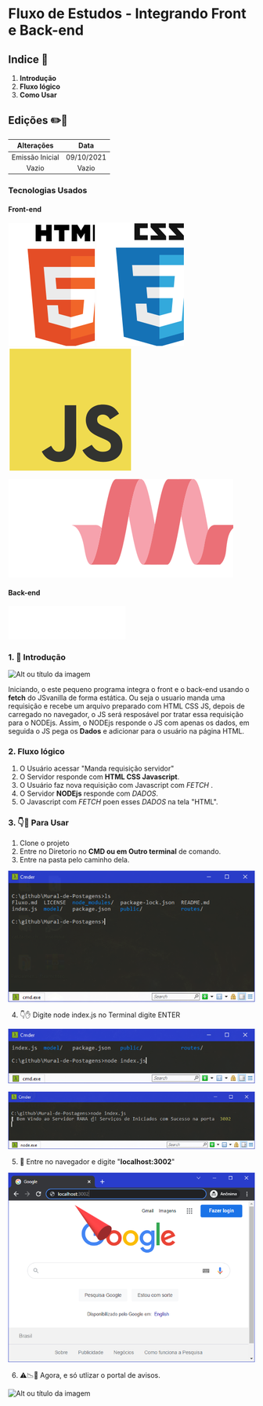 # Fluxo de Estudos - Integrando Front e Back-end
## Indice 📗
1. **Introdução**
2. **Fluxo lógico**
3. **Como Usar**

## Edições ✏️📑

Alterações   | Data
:---------: | :------:
Emissão Inicial | 09/10/2021
Vazio | Vazio

### Tecnologias Usados
#### Front-end

![Alt ou título da imagem](./public/assets/IconHtml.svg)
![Alt ou título da imagem](./public/assets/IconCss.svg)
![Alt ou título da imagem](./public/assets/IconJS.svg)

![Alt ou título da imagem](./public/assets/IconMaterialize.svg)

#### Back-end
![Alt ou título da imagem](./public/assets/IconNodejsj.svg)






### 1. 🚪 Introdução
![Alt ou título da imagem](./public/assets/MuralRedenizado.gif)

   Iniciando, o este pequeno programa integra o front e o back-end usando
o **fetch** do JSvanilla de forma estática.
Ou seja o usuario manda uma requisição e recebe um arquivo preparado com HTML CSS JS, depois de carregado no navegador, o JS será resposável por tratar essa requisição para o NODEjs. 
Assim, o NODEjs responde o JS com apenas os dados, em seguida o JS pega os **Dados** e adicionar para o usuário na página HTML.

### 2. Fluxo lógico 

1. O Usuário acessar "Manda requisição servidor"
2. O Servidor responde com **HTML CSS Javascript**.
3. O Usuário faz nova requisição com Javascript com _FETCH_ .
4. O Servidor **NODEjs** responde com _DADOS_.
5. O Javascript com _FETCH_ poen esses _DADOS_ na tela "HTML".

### 3. 👇🤘 Para Usar
1. Clone o projeto 
2. Entre no Diretorio no **CMD ou em Outro terminal** de comando.
3. Entre na pasta pelo caminho dela.

![Alt ou título da imagem](./public/assets/test1.PNG)

4. 👇✋ Digite node index.js no Terminal digite ENTER

![Alt ou título da imagem](./public/assets/test2.PNG)

![Alt ou título da imagem](./public/assets/test3.PNG)

5. 🚀 Entre no navegador e digite "**localhost:3002**"

![Alt ou título da imagem](./public/assets/test4.PNG)

6. ⚠️📉📌 Agora, e só utlizar o portal de avisos.

![Alt ou título da imagem](./public/assets/MuralRedenizado.gif)




